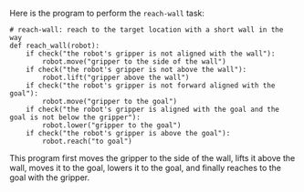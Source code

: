 Here is the program to perform the `reach-wall` task:

```
# reach-wall: reach to the target location with a short wall in the way
def reach_wall(robot):
    if check("the robot's gripper is not aligned with the wall"):
        robot.move("gripper to the side of the wall")
    if check("the robot's gripper is not above the wall"):
        robot.lift("gripper above the wall")
    if check("the robot's gripper is not forward aligned with the goal"):
        robot.move("gripper to the goal")
    if check("the robot's gripper is aligned with the goal and the goal is not below the gripper"):
        robot.lower("gripper to the goal")
    if check("the robot's gripper is above the goal"):
        robot.reach("to goal")
``` 

This program first moves the gripper to the side of the wall, lifts it above the wall, moves it to the goal, lowers it to the goal, and finally reaches to the goal with the gripper.